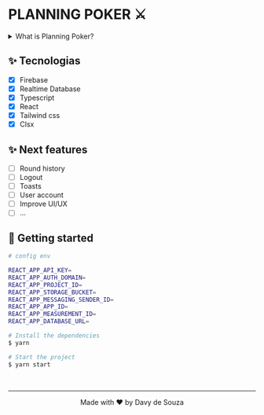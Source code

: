 # PLANNING POKER ⚔️


<details>
  <summary>What is Planning Poker?</summary>
  <br/>
  Planning poker, also called Scrum poker, is a gamified technique for estimating tasks mostly used by Agile development teams.

The game consists in looping through these steps for each task that the team wants to estimate:

## Step 1: Understanding Your Cards
[0; 1; 2; 3; 5; 8; 13; 21; 34; 55; 89; 100]

Each player is given the same number of cards with the same values. The objective is to vote for how much effort a particular project development task will require.

## Step 2: Story Reading
The Scrum Master (Project Manager) will present a story to the group.

## Step 3: Development Discussion
This is where each team member will give more details on the important aspects about the task.

## Step 4: Estimate and Share
All agile development team members will then choose a card from their deck to represent their estimate of story points. Once everyone has made their decision, all cards will be revealed. The higher the count, the more complex the particular project aspect will be.

## Step 5: Come to a Consensus
If all members reveal the same card, that number becomes the consensus – and the team can move on to the next story. If card values differ, further discussion with persuasive reasoning will be needed to determine why individual values were chosen. This process is repeated until a consensus is reached.
</details>

## ✨ Tecnologias

- [x] Firebase
- [x] Realtime Database
- [x] Typescript
- [x] React
- [x] Tailwind css
- [x] Clsx

## ✨ Next features

- [ ] Round history
- [ ] Logout 
- [ ] Toasts
- [ ] User account
- [ ] Improve UI/UX
- [ ] ...

## 🚀 Getting started


```bash
# config env

REACT_APP_API_KEY=
REACT_APP_AUTH_DOMAIN=
REACT_APP_PROJECT_ID=
REACT_APP_STORAGE_BUCKET=
REACT_APP_MESSAGING_SENDER_ID=
REACT_APP_APP_ID=
REACT_APP_MEASUREMENT_ID=
REACT_APP_DATABASE_URL=

```


```bash
# Install the dependencies
$ yarn

# Start the project
$ yarn start
```

</br>

---
<p align="center">Made with ❤️ by Davy de Souza</p>
